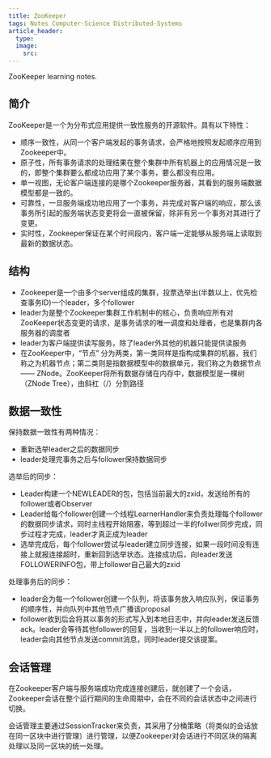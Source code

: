 ```yaml
---
title: ZooKeeper
tags: Notes Computer-Science Distributed-Systems
article_header:
  type: 
  image:
    src: 
---
```


ZooKeeper learning notes.

<!--more-->

## 简介


ZooKeeper是一个为分布式应用提供一致性服务的开源软件。具有以下特性：

- 顺序一致性，从同一个客户端发起的事务请求，会严格地按照发起顺序应用到Zookeeper中。
- 原子性，所有事务请求的处理结果在整个集群中所有机器上的应用情况是一致的，即整个集群要么都成功应用了某个事务，要么都没有应用。
- 单一视图，无论客户端连接的是哪个Zookeeper服务器，其看到的服务端数据模型都是一致的。
- 可靠性，一旦服务端成功地应用了一个事务，并完成对客户端的响应，那么该事务所引起的服务端状态变更将会一直被保留，除非有另一个事务对其进行了变更。
- 实时性，Zookeeper保证在某个时间段内，客户端一定能够从服务端上读取到最新的数据状态。



## 结构

- Zookeeper是一个由多个server组成的集群，投票选举出(半数以上，优先检查事务ID)一个leader，多个follower
- leader为是整个Zookeeper集群工作机制中的核心，负责响应所有对ZooKeeper状态变更的请求，是事务请求的唯一调度和处理者，也是集群内各服务器的调度者
- leader为客户端提供读写服务，除了leader外其他的机器只能提供读服务
- 在ZooKeeper中，“节点” 分为两类，第一类同样是指构成集群的机器，我们称之为机器节点；第二类则是指数据模型中的数据单元，我们称之为数据节点—— ZNode。ZooKeeper将所有数据存储在内存中，数据模型是一棵树（ZNode Tree），由斜杠（/）分割路径



## 数据一致性

保持数据一致性有两种情况：

- 重新选举leader之后的数据同步
- leader处理完事务之后与follower保持数据同步



选举后的同步：

- Leader构建一个NEWLEADER的包，包括当前最大的zxid，发送给所有的follower或者Observer
- Leader给每个follower创建一个线程LearnerHandler来负责处理每个follower的数据同步请求，同时主线程开始阻塞，等到超过一半的follwer同步完成，同步过程才完成，leader才真正成为leader
- 选举完成后，每个follower尝试与leader建立同步连接，如果一段时间没有连接上就报连接超时，重新回到选举状态。连接成功后，向leader发送FOLLOWERINFO包，带上follower自己最大的zxid



处理事务后的同步：

- leader会为每一个follower创建一个队列，将该事务放入响应队列，保证事务的顺序性，并向队列中其他节点广播该proposal
- follower收到后会将其以事务的形式写入到本地日志中，并向leader发送反馈ack。leader会等待其他follower的回复，当收到一半以上的follower响应时，leader会向其他节点发送commit消息，同时leader提交该提案。



## 会话管理
在Zookeeper客户端与服务端成功完成连接创建后，就创建了一个会话，Zookeeper会话在整个运行期间的生命周期中，会在不同的会话状态中之间进行切换。


会话管理主要通过SessionTracker来负责，其采用了分桶策略（将类似的会话放在同一区块中进行管理）进行管理，以便Zookeeper对会话进行不同区块的隔离处理以及同一区块的统一处理。
